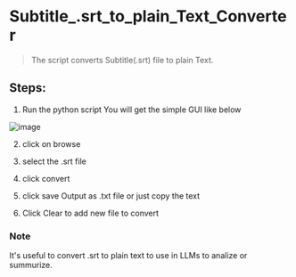 # Subtitle_.srt_to_plain_Text_Converter

> The script converts Subtitle(.srt) file to plain Text.

## Steps:

1. Run the python script You will get the simple GUI like below

 ![image](https://github.com/user-attachments/assets/a48d1522-902d-4f9b-8453-0196a0aa934e)
 
2. click on browse

3. select the .srt file

4. click convert

5. click save Output as .txt file or just copy the text

6. Click Clear to add new file to convert

### **Note** 

It's useful to convert .srt to plain text to use in LLMs to analize or summurize.
